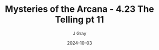 ---
title: 'Mysteries of the Arcana - 4.23 The Telling pt 11'
alt: 'Mysteries of the Arcana'
date: '2024-10-03'
author: 'J Gray'
artist: 'Keira'
---